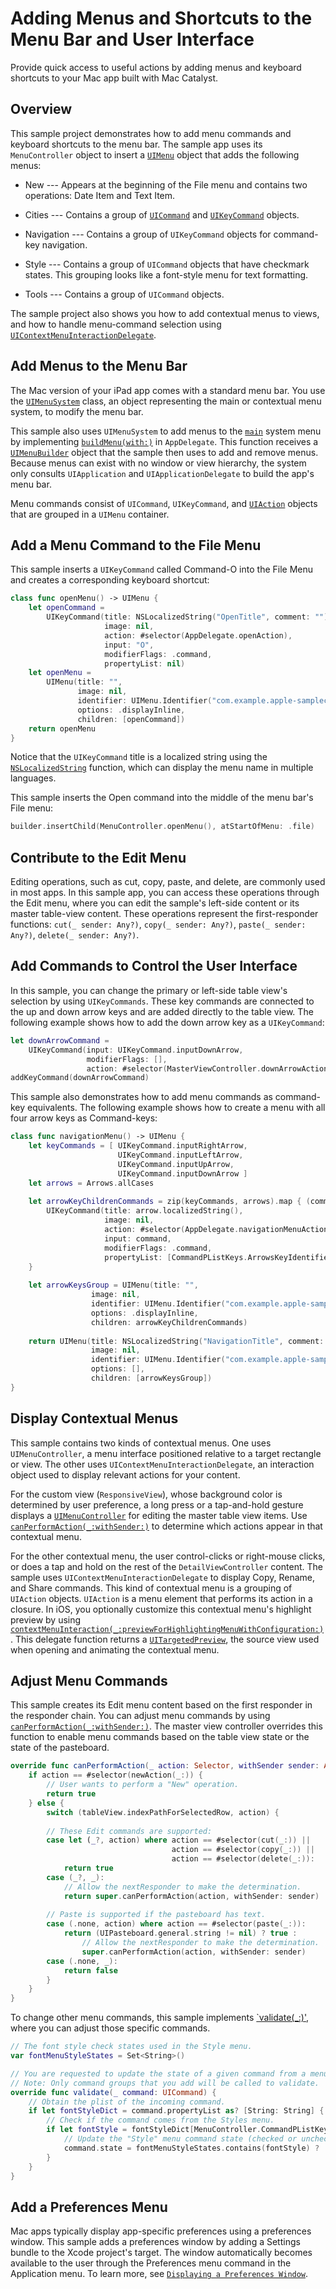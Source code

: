 # Adding Menus and Shortcuts to the Menu Bar and User Interface

Provide quick access to useful actions by adding menus and keyboard shortcuts to your Mac app built with Mac Catalyst.

## Overview

This sample project demonstrates how to add menu commands and keyboard shortcuts to the menu bar. The sample app uses its `MenuController` object to insert a [`UIMenu`](https://developer.apple.com/documentation/uikit/uimenusystem) object that adds the following menus:

* New --- Appears at the beginning of the File menu and contains two operations: Date Item and Text Item.

* Cities --- Contains a group of [`UICommand`](https://developer.apple.com/documentation/uikit/uicommand) and [`UIKeyCommand`](https://developer.apple.com/documentation/uikit/uikeycommand) objects.

* Navigation --- Contains a group of `UIKeyCommand` objects for command-key navigation.

* Style --- Contains a group of `UICommand` objects that have checkmark states. This grouping looks like a font-style menu for text formatting.

* Tools --- Contains a group of `UICommand` objects.

The sample project also shows you how to add contextual menus to views, and how to handle menu-command selection using [`UIContextMenuInteractionDelegate`](https://developer.apple.com/documentation/uikit/uicontextmenuinteractiondelegate). 

## Add Menus to the Menu Bar

The Mac version of your iPad app comes with a standard menu bar. You use the [`UIMenuSystem`](https://developer.apple.com/documentation/uikit/uimenusystem) class, an object representing the main or contextual menu system, to modify the menu bar. 

This sample also uses `UIMenuSystem` to add menus to the [`main`](https://developer.apple.com/documentation/uikit/uimenusystem/3327314-main) system menu by implementing [`buildMenu(with:)`](https://developer.apple.com/documentation/uikit/uiresponder/3327317-buildmenu) in `AppDelegate`. This function receives a [`UIMenuBuilder`](https://developer.apple.com/documentation/uikit/uimenubuilder) object that the sample then uses to add and remove menus. Because menus can exist with no window or view hierarchy, the system only consults `UIApplication` and `UIApplicationDelegate` to build the app's menu bar.

Menu commands consist of `UICommand`, `UIKeyCommand`, and [`UIAction`](https://developer.apple.com/documentation/uikit/uiaction) objects that are grouped in a `UIMenu` container.

## Add a Menu Command to the File Menu

This sample inserts a `UIKeyCommand` called Command-O into the File Menu and creates a corresponding keyboard shortcut:

``` swift
class func openMenu() -> UIMenu {
    let openCommand =
        UIKeyCommand(title: NSLocalizedString("OpenTitle", comment: ""),
                     image: nil,
                     action: #selector(AppDelegate.openAction),
                     input: "O",
                     modifierFlags: .command,
                     propertyList: nil)
    let openMenu =
        UIMenu(title: "",
               image: nil,
               identifier: UIMenu.Identifier("com.example.apple-samplecode.menus.openMenu"),
               options: .displayInline,
               children: [openCommand])
    return openMenu
}
```

Notice that the `UIKeyCommand` title is a localized string using the [`NSLocalizedString`](https://developer.apple.com/documentation/foundation/nslocalizedstring) function, which can display the menu name in multiple languages.

This sample inserts the Open command into the middle of the menu bar's File menu:

``` swift
builder.insertChild(MenuController.openMenu(), atStartOfMenu: .file)
```

## Contribute to the Edit Menu

Editing operations, such as cut, copy, paste, and delete, are commonly used in most apps. In this sample app, you can access these operations through the Edit menu, where you can edit the sample's left-side content or its master table-view content. These operations represent the first-responder functions: `cut(_ sender: Any?)`, `copy(_ sender: Any?)`, `paste(_ sender: Any?)`, `delete(_ sender: Any?)`.

## Add Commands to Control the User Interface

In this sample, you can change the primary or left-side table view's selection by using `UIKeyCommands`. These key commands are connected to the up and down arrow keys and are added directly to the table view. The following example shows how to add the down arrow key as a `UIKeyCommand`:

``` swift
let downArrowCommand =
    UIKeyCommand(input: UIKeyCommand.inputDownArrow,
                 modifierFlags: [],
                 action: #selector(MasterViewController.downArrowAction(_:)))
addKeyCommand(downArrowCommand)
```

This sample also demonstrates how to add menu commands as command-key equivalents. The following example shows how to create a menu with all four arrow keys as Command-keys:

``` swift
class func navigationMenu() -> UIMenu {
    let keyCommands = [ UIKeyCommand.inputRightArrow,
                        UIKeyCommand.inputLeftArrow,
                        UIKeyCommand.inputUpArrow,
                        UIKeyCommand.inputDownArrow ]
    let arrows = Arrows.allCases
    
    let arrowKeyChildrenCommands = zip(keyCommands, arrows).map { (command, arrow) in
        UIKeyCommand(title: arrow.localizedString(),
                     image: nil,
                     action: #selector(AppDelegate.navigationMenuAction(_:)),
                     input: command,
                     modifierFlags: .command,
                     propertyList: [CommandPListKeys.ArrowsKeyIdentifier: arrow.rawValue])
    }
    
    let arrowKeysGroup = UIMenu(title: "",
                  image: nil,
                  identifier: UIMenu.Identifier("com.example.apple-samplecode.menus.arrowKeysSubMenu"),
                  options: .displayInline,
                  children: arrowKeyChildrenCommands)
    
    return UIMenu(title: NSLocalizedString("NavigationTitle", comment: ""),
                  image: nil,
                  identifier: UIMenu.Identifier("com.example.apple-samplecode.menus.navigationMenu"),
                  options: [],
                  children: [arrowKeysGroup])
}
```

## Display Contextual Menus

This sample contains two kinds of contextual menus. One uses `UIMenuController`, a menu interface positioned relative to a target rectangle or view. The other uses `UIContextMenuInteractionDelegate`, an interaction object used to display relevant actions for your content.

For the custom view (`ResponsiveView`), whose background color is determined by user preference, a long press or a tap-and-hold gesture displays a [`UIMenuController`](https://developer.apple.com/documentation/uikit/uimenucontroller) for editing the master table view items. Use [`canPerformAction(_:withSender:)`](https://developer.apple.com/documentation/uikit/uiresponder/1621105-canperformaction) to determine which actions appear in that contextual menu.

For the other contextual menu, the user control-clicks or right-mouse clicks, or does a tap and hold on the rest of the `DetailViewController` content. The sample uses `UIContextMenuInteractionDelegate` to display Copy, Rename, and Share commands. This kind of contextual menu is a grouping of `UIAction` objects. `UIAction` is a menu element that performs its action in a closure. In iOS, you optionally customize this contextual menu's highlight preview by using [`contextMenuInteraction(_:previewForHighlightingMenuWithConfiguration:)`](https://developer.apple.com/documentation/uikit/uicontextmenuinteractiondelegate/3295939-contextmenuinteraction). This delegate function returns a [`UITargetedPreview`](https://developer.apple.com/documentation/uikit/uitargetedpreview), the source view used when opening and animating the contextual menu.

## Adjust Menu Commands

This sample creates its Edit menu content based on the first responder in the responder chain. You can adjust menu commands by using [`canPerformAction(_:withSender:)`](https://developer.apple.com/documentation/uikit/uiresponder/1621105-canperformaction). The master view controller overrides this function to enable menu commands based on the table view state or the state of the pasteboard.

``` swift
override func canPerformAction(_ action: Selector, withSender sender: Any?) -> Bool {
    if action == #selector(newAction(_:)) {
        // User wants to perform a "New" operation.
        return true
    } else {
        switch (tableView.indexPathForSelectedRow, action) {
        
        // These Edit commands are supported:
        case let (_?, action) where action == #selector(cut(_:)) ||
                                    action == #selector(copy(_:)) ||
                                    action == #selector(delete(_:)):
            return true
        case (_?, _):
            // Allow the nextResponder to make the determination.
            return super.canPerformAction(action, withSender: sender)
            
        // Paste is supported if the pasteboard has text.
        case (.none, action) where action == #selector(paste(_:)):
            return (UIPasteboard.general.string != nil) ? true :
                // Allow the nextResponder to make the determination.
                super.canPerformAction(action, withSender: sender)
        case (.none, _):
            return false
        }
    }
}
```

To change other menu commands, this sample implements [`validate(_:)'](https://developer.apple.com/documentation/uikit/uiresponder/3229892-validate), where you can adjust those specific commands.

``` swift
// The font style check states used in the Style menu.
var fontMenuStyleStates = Set<String>()

// You are requested to update the state of a given command from a menu; Here you adjust the Styles menu.
// Note: Only command groups that you add will be called to validate.
override func validate(_ command: UICommand) {
    // Obtain the plist of the incoming command.
    if let fontStyleDict = command.propertyList as? [String: String] {
        // Check if the command comes from the Styles menu.
        if let fontStyle = fontStyleDict[MenuController.CommandPListKeys.StylesIdentifierKey] {
            // Update the "Style" menu command state (checked or unchecked).
            command.state = fontMenuStyleStates.contains(fontStyle) ? .on : .off
        }
    }
}
```

## Add a Preferences Menu
Mac apps typically display app-specific preferences using a preferences window. This sample adds a preferences window by adding a Settings bundle to the Xcode project's target. The window automatically becomes available to the user through the Preferences menu command in the Application menu. To learn more, see [`Displaying a Preferences Window`](https://developer.apple.com/documentation/uikit/mac_catalyst/displaying_a_preferences_window).
